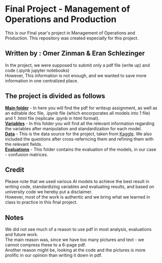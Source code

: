 # Final Project - Management of Operations and Production

This is our Final year's project in Management of Operations and Production. This repository was created especially for this project.
## Written by : Omer Zinman & Eran Schlezinger

  In the project, we were supposed to submit only a pdf file (write up) and code (.ipynb jupyter notebooks)<br>
  However, This information is not enough, and we wanted to save more information in one centralized place.<br>


## The project is divided as follows
  <u><b>Main folder</b></u> - In here you will find the pdf for writeup assignment, as well as an editable doc file, .ipynb file (which encorporates all models into 1 file) and 1 .html file (replicate 
  .ipynb in html format).<br>
  <u><b>Variables</b></u> - In this folder you will find all the relevant information regarding the variables after manipulation and standardization for each model.<br>
  <u><b>Data</b></u> - This is the data source for the project, taken from <a href="https://www.kaggle.com/datasets/jillanisofttech/brain-stroke-dataset">Kaggle</a>. We also included the questions after 
  cross-referncing them and refining them with the relevant fields.<br>
  <u><b>Evaluations</b></u> - This folder contains the evaluation of the models, in our case - confusion matrices.<br>



## Credit
  Please note that we used various AI models to achieve the best result in writing code, standardizing variables and evaluating results, and based on university code we hereby put a disclaimer. <br>
  However, most of the work is authentic and we bring what we learned in class to practice in this final project. 

## Notes
  We did not see much of a reason to use pdf in most analysis, evaluations and future work. <br>
  The main reason was, since we have too many pictures and text - we cannot compress these to a 6-page pdf.<br>
  Another reason might be, looking at the code and the pictures is more prolific in our opinion than writing it down in pdf.

